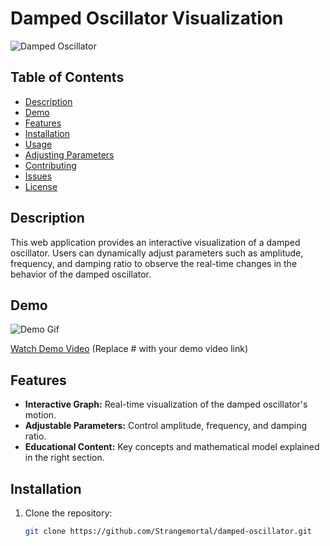 # Damped Oscillator Visualization

![Damped Oscillator](demo.gif)

## Table of Contents

- [Description](#description)
- [Demo](#demo)
- [Features](#features)
- [Installation](#installation)
- [Usage](#usage)
- [Adjusting Parameters](#adjusting-parameters)
- [Contributing](#contributing)
- [Issues](#issues)
- [License](#license)

## Description

This web application provides an interactive visualization of a damped oscillator. Users can dynamically adjust parameters such as amplitude, frequency, and damping ratio to observe the real-time changes in the behavior of the damped oscillator.

## Demo

![Demo Gif](demo.gif)

[Watch Demo Video](#) (Replace # with your demo video link)

## Features

- **Interactive Graph:** Real-time visualization of the damped oscillator's motion.
- **Adjustable Parameters:** Control amplitude, frequency, and damping ratio.
- **Educational Content:** Key concepts and mathematical model explained in the right section.

## Installation

1. Clone the repository:

   ```bash
   git clone https://github.com/Strangemortal/damped-oscillator.git

